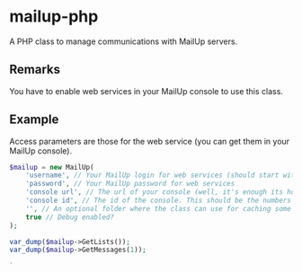 mailup-php
==========

A PHP class to manage communications with MailUp servers.

Remarks
-------
You have to enable web services in your MailUp console to use this class.

Example
-------
Access parameters are those for the web service (you can get them in your MailUp console).

```php
$mailup = new MailUp(
	'username', // Your MailUp login for web services (should start with an 'a')
	'password', // Your MailUp password for web services
	'console url', // The url of your console (well, it's enough its host name, 
	'console id', // The id of the console. This should be the numbers after the 'a' in the username. If left blank we'll try to detect it.
	'', // An optional folder where the class can use for caching some data.
	true // Debug enabled?
);

var_dump($mailup->GetLists());
var_dump($mailup->GetMessages(1));

`
